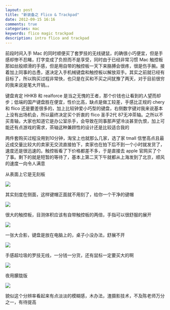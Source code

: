 ```yaml
---
layout: post
title: "新装备之 Flico & Trackpad"
date: 2012-09-15 16:16
comments: true
categories: mac
keywords: flico magic trackpad
description: intro flico and trackpad
---
```

前段时间入手 Mac 的同时顺便买了套罗技的无线键鼠，的确很小巧便宜，但是手感却惨不忍睹，打字变成了负担而不是享受，同时由于已经非常习惯 Mac 触控板那如丝般顺滑的手感，但是用自带的触控板一天下来胳膊会很疼，很是伤手腕。接着加上同事的怂恿，遂决定入手机械键盘和触控板以解放双手。其实之前就已经有目标了，所以购买过程非常快，也只是在买和不买之间犹豫了两天，对于目前很穷的我来说是笔大开销。。
<!-- more -->

键盘肯定 HHKB 和 realforce 是当之无愧的王者，那个价钱也让看到的人望而却步；低端的国产键盘胜在便宜，性价比高，缺点是做工较差，手感比正规的 chery 和 flico 还是要差很多的，加上比较钟爱小巧型的键盘，右侧数字键对我来说基本上没有出场机会，所以最终决定买个折衷的 flico 圣手2代 87无冲茶轴。之所以不买青轴，大家也知道它是办公室杀手，会导致在同事那声望冷淡甚至仇恨，加上可能还有点游戏的需求，茶轴这种兼顾性的设计还是比较适合我的

两件套购买过程没用到10分钟，淘宝上也就那么几家，选了家 tmall 信誉高点且最近成交量比较大的卖家无交流直接拍下，卖家也在拍下后不到一个小时就发货了，速度还是很迅速的。触控板看了下价格都差不多，于是直接去 apple 官网买了个了事。剩下的就是短暂的等待了，基本上第二天下午就都从上海发到了北京，顺风的速度一向令人满意

从表面上它是无刻板

![](http://m1.img.libdd.com/farm5/2012/0915/16/56C4E8FC9F566DE1631ADCF2B50B8357999FCE663682_1280_960.jpg)

其实刻度在侧面，这样键帽正面就不用刻了，给你一个干净的键帽

![](http://m2.img.libdd.com/farm4/2012/0915/16/FAD97012362B8EA0B3014C03A0E9EBA2BC2BEE663682_1280_960.jpg)

很大的触控板，目测体积应该有自带触控板的两倍，手指可以很舒服的展开

![](http://m1.img.libdd.com/farm5/2012/0915/16/593AABC45A0F925D64363AD05924F475B89E17663682_1280_960.jpg)

一张大合影，键盘是放在电脑上的，桌子小没办法，舒展不开

![](http://m2.img.libdd.com/farm4/2012/0915/16/00C081036C3194F366C0B1CB0E6860DA1CA063663682_1280_960.jpg)

手感超垃圾的罗技无线，一分钱一分货，还有鼠标一定要买大的啊

![](http://m3.img.libdd.com/farm4/2012/0915/16/878B9586D08317B84FF9825D7837AA78F8B20B663682_1280_960.jpg)

夜用朦胧版

![](http://m1.img.libdd.com/farm5/2012/0915/16/87406260537C70E3B3D74F3B2818E9674A2375663682_1280_960.jpg)

貌似这个分辨率看起来有点淡淡的模糊感，木办法，渣摄影技术，不及陈老师万分之一，有待提高
